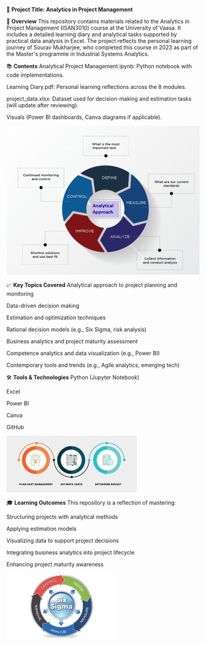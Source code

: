📘 **Project Title: Analytics in Project Management**

📌 **Overview**
This repository contains materials related to the Analytics in Project Management (ISAN3010) course at the University of Vaasa. It includes a detailed learning diary and analytical tasks supported by practical data analysis in Excel. The project reflects the personal learning journey of Sourav Mukharjee, who completed this course in 2023 as part of the Master's programme in Industrial Systems Analytics.

📚 **Contents**
Analytical Project Management.ipynb: Python notebook with code implementations.

Learning Diary.pdf: Personal learning reflections across the 8 modules.

project_data.xlsx: Dataset used for decision-making and estimation tasks (will update after reviewing).

Visuals (Power BI dashboards, Canva diagrams if applicable).

![Module 1 Visual](https://github.com/SouravMukharjee/Analyticsl-Project-Management/blob/main/1.png?raw=true)


📈 **Key Topics Covered**
Analytical approach to project planning and monitoring

Data-driven decision making

Estimation and optimization techniques

Rational decision models (e.g., Six Sigma, risk analysis)

Business analytics and project maturity assessment

Competence analytics and data visualization (e.g., Power BI)

Contemporary tools and trends (e.g., Agile analytics, emerging tech)

🛠 **Tools & Technologies**
Python (Jupyter Notebook)

Excel

Power BI

Canva

GitHub

![Module 2 Visual](https://github.com/SouravMukharjee/Analyticsl-Project-Management/blob/main/2.jpeg?raw=true)

🎓 **Learning Outcomes**
This repository is a reflection of mastering:

Structuring projects with analytical methods

Applying estimation models

Visualizing data to support project decisions

Integrating business analytics into project lifecycle

Enhancing project maturity awareness

![Module 3 Visual](https://github.com/SouravMukharjee/Analyticsl-Project-Management/blob/main/3.jpeg?raw=true)

